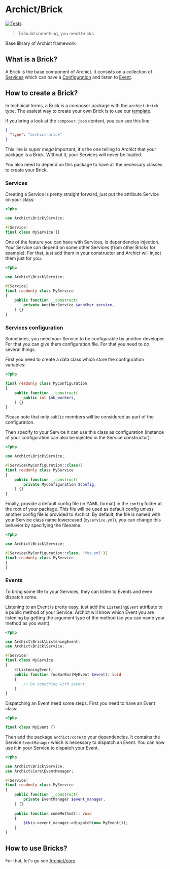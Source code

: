 # Archict/Brick

[![Tests](https://github.com/Archict/brick/actions/workflows/tests.yml/badge.svg?branch=master)](https://github.com/Archict/brick/actions/workflows/tests.yml)

> To build something, you need bricks

Base library of Archict framework

## What is a Brick?

A Brick is the base component of Archict. It consists on a collection of [Services](#services) which can
have a [Configuration](#services-configuration) and listen to [Event](#events).

## How to create a Brick?

In technical terms, a Brick is a composer package with the `archict-brick` type. The easiest way to create your own
Brick
is to use our [template](https://github.com/Archict/brick-template).

If you bring a look at the `composer.json` content, you can see this line:

```json
{
  "type": "archict-brick"
}
```

This line is *super mega* important, it's the one telling to Archict that your package is a Brick. Without it, your
Services will never be loaded.

You also need to depend on this package to have all the necessary classes to create your Brick.

### Services

Creating a Service is pretty straight forward, just put the attribute Service on your class:

```php
<?php

use Archict\Brick\Service;

#[Service]
final class MyService {}
```

One of the feature you can have with Services, is dependencies injection. Your Service can depend on some other
Services (from other Bricks for example). For that, just add them in your constructor and Archict will inject them just
for you.

```php
<?php

use Archict\Brick\Service;

#[Service]
final readonly class MyService 
{
    public function __construct(
        private AnotherService $another_service,
    ) {}
}
```

### Services configuration

Sometimes, you need your Service to be configurable by another developer. For that you can give them configuration file.
For that you need to do several things.

First you need to create a data class which store the configuration variables:

```php
<?php

final readonly class MyConfiguration 
{
    public function __construct(
        public int $nb_workers,
    ) {}
}
```

Please note that only `public` members will be considered as part of the configuration.

Then specify to your Service it can use this class as configuration (instance of your configuration can also be injected
in the Service constructor):

```php
<?php

use Archict\Brick\Service;

#[Service(MyConfiguration::class)]
final readonly class MyService 
{
    public function __construct(
        private MyConfiguration $config,
    ) {}
}
```

Finally, provide a default config file (in YAML format) in the `config` folder at the root of your package. This file
will be used as default config unless another config file is provided to Archict. By default, the file is named with
your Service class name lowercased (`myservice.yml`), you can change this behavior by specifying the filename:

```php
<?php

use Archict\Brick\Service;

#[Service(MyConfiguration::class, 'foo.yml')]
final readonly class MyService 
{
}
```

### Events

To bring some life to your Services, they can listen to Events and even dispatch some.

Listening to an Event is pretty easy, just add the `ListeningEvent` attribute to a public method of your Service.
Archict will know which Event you are listening by getting the argument type of the method (so you can name your method
as you want):

```php
<?php

use Archict\Brick\ListeningEvent;
use Archict\Brick\Service;

#[Service]
final class MyService
{
    #[ListeningEvent]
    public function fooBarBaz(MyEvent $event): void
    {
        // Do something with $event
    }
}
```

Dispatching an Event need some steps. First you need to have an Event class:

```php
<?php

final class MyEvent {}
```

Then add the package `archict/core` to your dependencies. It contains the Service `EventManager` which is necessary to
dispatch an Event. You can now use it in your Service to dispatch your Event.

```php
<?php

use Archict\Brick\Service;
use Archict\Core\EventManager;

#[Service]
final readonly class MyService
{
    public function __construct(
        private EventManager $event_manager,
    ) {}
    
    public function someMethod(): void
    {
        $this->event_manager->dispatch(new MyEvent());
    }
}
```

## How to use Bricks?

For that, let's go see [Archict/core](https://github.com/Archict/core).
